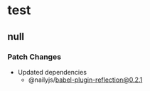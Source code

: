 # test

## null

### Patch Changes

- Updated dependencies
  - @nailyjs/babel-plugin-reflection@0.2.1
